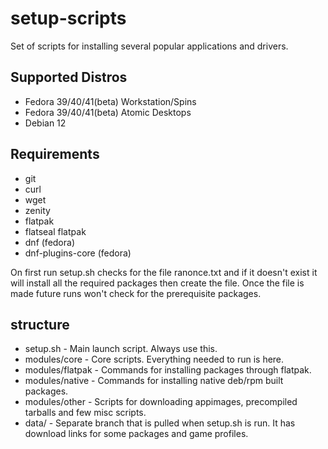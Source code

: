 # setup-scripts
Set of scripts for installing several popular applications and drivers.

## Supported Distros
* Fedora 39/40/41(beta) Workstation/Spins
* Fedora 39/40/41(beta) Atomic Desktops
* Debian 12

## Requirements
* git
* curl
* wget
* zenity
* flatpak
* flatseal flatpak
* dnf   (fedora)
* dnf-plugins-core (fedora)

On first run setup.sh checks for the file ranonce.txt and if it doesn't exist it will install all the required packages
then create the file. Once the file is made future runs won't check for the prerequisite packages.

structure
-------------
* setup.sh            -       Main launch script. Always use this.
* modules/core        -       Core scripts. Everything needed to run is here.
* modules/flatpak     -       Commands for installing packages through flatpak.
* modules/native      -       Commands for installing native deb/rpm built packages.
* modules/other       -       Scripts for downloading appimages, precompiled tarballs and few misc scripts.
* data/               -       Separate branch that is pulled when setup.sh is run. It has download links for some packages and game profiles.
